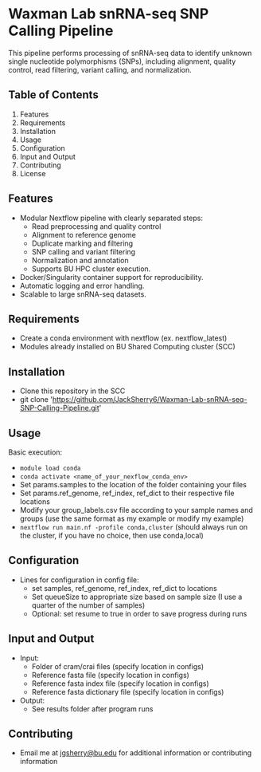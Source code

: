 # Waxman Lab snRNA-seq SNP Calling Pipeline

This pipeline performs processing of snRNA-seq data to identify unknown single nucleotide polymorphisms (SNPs), including alignment, quality control, read filtering, variant calling, and normalization. 

## Table of Contents
1. Features
2. Requirements
3. Installation
4. Usage
5. Configuration
6. Input and Output
7. Contributing
8. License

## Features
- Modular Nextflow pipeline with clearly separated steps:
  - Read preprocessing and quality control
  - Alignment to reference genome
  - Duplicate marking and filtering
  - SNP calling and variant filtering
  - Normalization and annotation
  - Supports BU HPC cluster execution.
- Docker/Singularity container support for reproducibility.
- Automatic logging and error handling.
- Scalable to large snRNA-seq datasets.

## Requirements
- Create a conda environment with nextflow (ex. nextflow_latest)
- Modules already installed on BU Shared Computing cluster (SCC)
 
## Installation
  - Clone this repository in the SCC
  - git clone 'https://github.com/JackSherry6/Waxman-Lab-snRNA-seq-SNP-Calling-Pipeline.git'
 
## Usage
Basic execution: 
- ```module load conda```
- ```conda activate <name_of_your_nexflow_conda_env>```
- Set params.samples to the location of the folder containing your files
- Set params.ref_genome, ref_index, ref_dict to their respective file locations
- Modify your group_labels.csv file according to your sample names and groups (use the same format as my example or modify my example)
- ```nextflow run main.nf -profile conda,cluster``` (should always run on the cluster, if you have no choice, then use conda,local)

## Configuration
- Lines for configuration in config file:
  - set samples, ref_genome, ref_index, ref_dict to locations
  - Set queueSize to appropriate size based on sample size (I use a quarter of the number of samples)
  - Optional: set resume to true in order to save progress during runs

## Input and Output
- Input:
  - Folder of cram/crai files (specify location in configs)
  - Reference fasta file (specify location in configs)
  - Reference fasta index file (specify location in configs)
  - Reference fasta dictionary file (specify location in configs)
- Output:
  - See results folder after program runs

## Contributing 
- Email me at jgsherry@bu.edu for additional information or contributing information
